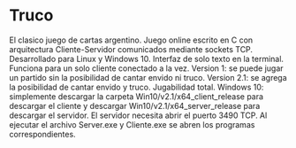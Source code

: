 # Truco
El clasico juego de cartas argentino. Juego online escrito en C con arquitectura Cliente-Servidor comunicados mediante sockets TCP. Desarrollado para Linux y Windows 10.
Interfaz de solo texto en la terminal. Funciona para un solo cliente conectado a la vez.
Version 1: se puede jugar un partido sin la posibilidad de cantar envido ni truco.
Version 2.1: se agrega la posibilidad de cantar envido y truco. Jugabilidad total.
Windows 10: simplemente descargar la carpeta Win10/v2.1/x64_client_release para descargar el cliente y descargar Win10/v2.1/x64_server_release para descargar el servidor. El servidor necesita abrir el puerto 3490 TCP. Al ejecutar el archivo Server.exe y Cliente.exe se abren los programas correspondientes.
